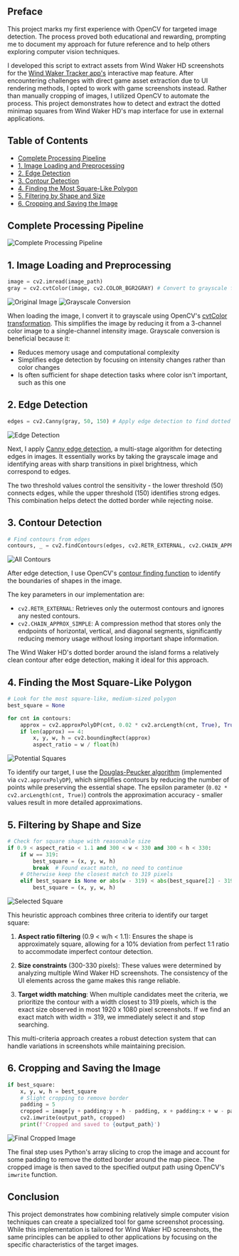 ## Preface

This project marks my first experience with OpenCV for targeted image detection. The process proved both educational and rewarding, prompting me to document my approach for future reference and to help others exploring computer vision techniques.

I developed this script to extract assets from Wind Waker HD screenshots for the [Wind Waker Tracker app's](https://github.com/CaptainChrispy/wind-waker-tracker) interactive map feature. After encountering challenges with direct game asset extraction due to UI rendering methods, I opted to work with game screenshots instead. Rather than manually cropping of images, I utilized OpenCV to automate the process. This project demonstrates how to detect and extract the dotted minimap squares from Wind Waker HD's map interface for use in external applications.

## Table of Contents

- [Complete Processing Pipeline](#complete-processing-pipeline)
- [1. Image Loading and Preprocessing](#1-image-loading-and-preprocessing)
- [2. Edge Detection](#2-edge-detection)
- [3. Contour Detection](#3-contour-detection)
- [4. Finding the Most Square-Like Polygon](#4-finding-the-most-square-like-polygon)
- [5. Filtering by Shape and Size](#5-filtering-by-shape-and-size)
- [6. Cropping and Saving the Image](#6-cropping-and-saving-the-image)

## Complete Processing Pipeline

![Complete Processing Pipeline](img/screenshot_all_steps.jpg)

## 1. Image Loading and Preprocessing
```python
image = cv2.imread(image_path)
gray = cv2.cvtColor(image, cv2.COLOR_BGR2GRAY) # Convert to grayscale for easier processing
```

![Original Image](img/screenshot_original.jpg)
![Grayscale Conversion](img/screenshot_grayscale.jpg)

When loading the image, I convert it to grayscale using OpenCV's [cvtColor transformation](https://docs.opencv.org/4.x/de/d25/imgproc_color_conversions.html). This simplifies the image by reducing it from a 3-channel color image to a single-channel intensity image. Grayscale conversion is beneficial because it:
- Reduces memory usage and computational complexity
- Simplifies edge detection by focusing on intensity changes rather than color changes
- Is often sufficient for shape detection tasks where color isn't important, such as this one

## 2. Edge Detection
```python
edges = cv2.Canny(gray, 50, 150) # Apply edge detection to find dotted border
```

![Edge Detection](img/screenshot_edges.jpg)

Next, I apply [Canny edge detection](https://docs.opencv.org/4.x/da/d22/tutorial_py_canny.html), a multi-stage algorithm for detecting edges in images. It essentially works by taking the grayscale image and identifying areas with sharp transitions in pixel brightness, which correspond to edges.

The two threshold values control the sensitivity - the lower threshold (50) connects edges, while the upper threshold (150) identifies strong edges. This combination helps detect the dotted border while rejecting noise.

## 3. Contour Detection
```python
# Find contours from edges
contours, _ = cv2.findContours(edges, cv2.RETR_EXTERNAL, cv2.CHAIN_APPROX_SIMPLE)
```

![All Contours](img/screenshot_all_contours.jpg)

After edge detection, I use OpenCV's [contour finding function](https://docs.opencv.org/4.x/d4/d73/tutorial_py_contours_begin.html) to identify the boundaries of shapes in the image. 

The key parameters in our implementation are:
- `cv2.RETR_EXTERNAL`: Retrieves only the outermost contours and ignores any nested contours.
- `cv2.CHAIN_APPROX_SIMPLE`: A compression method that stores only the endpoints of horizontal, vertical, and diagonal segments, significantly reducing memory usage without losing important shape information.

The Wind Waker HD's dotted border around the island forms a relatively clean contour after edge detection, making it ideal for this approach.

## 4. Finding the Most Square-Like Polygon
```python
# Look for the most square-like, medium-sized polygon
best_square = None

for cnt in contours:
    approx = cv2.approxPolyDP(cnt, 0.02 * cv2.arcLength(cnt, True), True)
    if len(approx) == 4:
        x, y, w, h = cv2.boundingRect(approx)
        aspect_ratio = w / float(h)
```

![Potential Squares](img/screenshot_potential_squares.jpg)

To identify our target, I use the [Douglas-Peucker algorithm](https://docs.opencv.org/4.x/dd/d49/tutorial_py_contour_features.html) (implemented via `cv2.approxPolyDP`), which simplifies contours by reducing the number of points while preserving the essential shape. The epsilon parameter (`0.02 * cv2.arcLength(cnt, True)`) controls the approximation accuracy - smaller values result in more detailed approximations.

## 5. Filtering by Shape and Size
```python
# Check for square shape with reasonable size
if 0.9 < aspect_ratio < 1.1 and 300 < w < 330 and 300 < h < 330:
    if w == 319:
        best_square = (x, y, w, h)
        break  # Found exact match, no need to continue
    # Otherwise keep the closest match to 319 pixels
    elif best_square is None or abs(w - 319) < abs(best_square[2] - 319):
        best_square = (x, y, w, h)
```

![Selected Square](img/screenshot_selected_square.jpg)

This heuristic approach combines three criteria to identify our target square:

1. **Aspect ratio filtering** (0.9 < w/h < 1.1): Ensures the shape is approximately square, allowing for a 10% deviation from perfect 1:1 ratio to accommodate imperfect contour detection.

2. **Size constraints** (300-330 pixels): These values were determined by analyzing multiple Wind Waker HD screenshots. The consistency of the UI elements across the game makes this range reliable.

3. **Target width matching**: When multiple candidates meet the criteria, we prioritize the contour with a width closest to 319 pixels, which is the exact size observed in most 1920 x 1080 pixel screenshots. If we find an exact match with width = 319, we immediately select it and stop searching.

This multi-criteria approach creates a robust detection system that can handle variations in screenshots while maintaining precision.

## 6. Cropping and Saving the Image
```python
if best_square:
    x, y, w, h = best_square
    # Slight cropping to remove border
    padding = 5
    cropped = image[y + padding:y + h - padding, x + padding:x + w - padding]
    cv2.imwrite(output_path, cropped)
    print(f'Cropped and saved to {output_path}')
```

![Final Cropped Image](img/screenshot_cropped.jpg)

The final step uses Python's array slicing to crop the image and account for some padding to remove the dotted border around the map piece. The cropped image is then saved to the specified output path using OpenCV's `imwrite` function.

## Conclusion

This project demonstrates how combining relatively simple computer vision techniques can create a specialized tool for game screenshot processing. While this implementation is tailored for Wind Waker HD screenshots, the same principles can be applied to other applications by focusing on the specific characteristics of the target images.